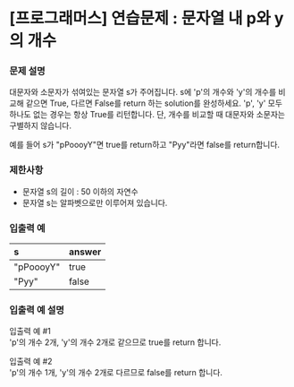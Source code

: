 # [프로그래머스] 연습문제 : 문자열 내 p와 y의 개수

### 문제 설명
대문자와 소문자가 섞여있는 문자열 s가 주어집니다. s에 'p'의 개수와 'y'의 개수를 비교해 같으면 True, 다르면 False를 return 하는 solution를 완성하세요. 'p', 'y' 모두 하나도 없는 경우는 항상 True를 리턴합니다. 단, 개수를 비교할 때 대문자와 소문자는 구별하지 않습니다.

예를 들어 s가 "pPoooyY"면 true를 return하고 "Pyy"라면 false를 return합니다.

### 제한사항
- 문자열 s의 길이 : 50 이하의 자연수
- 문자열 s는 알파벳으로만 이루어져 있습니다.

### 입출력 예
|s	|answer|
|:---|:---|
|"pPoooyY"	|true|
|"Pyy"|	false|

### 입출력 예 설명
입출력 예 #1  
'p'의 개수 2개, 'y'의 개수 2개로 같으므로 true를 return 합니다.

입출력 예 #2  
'p'의 개수 1개, 'y'의 개수 2개로 다르므로 false를 return 합니다.